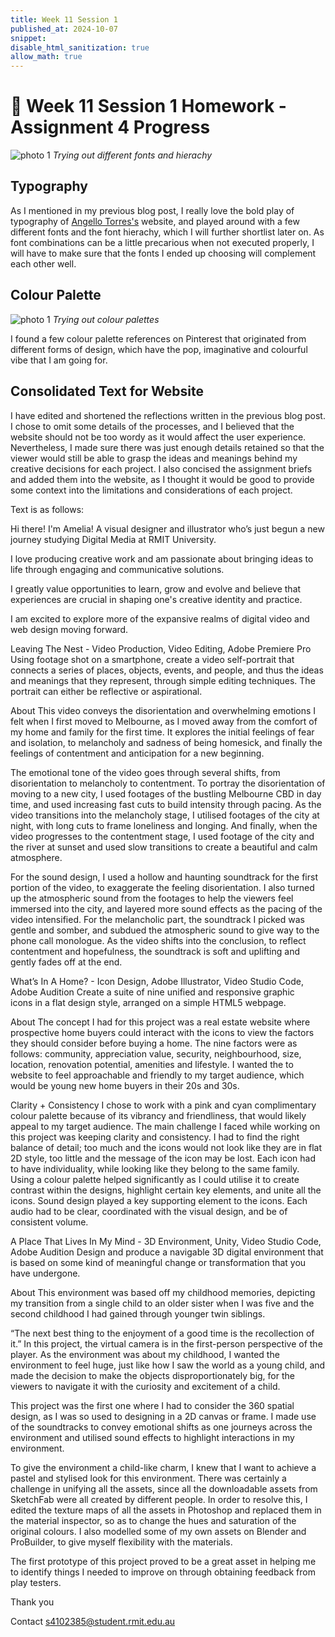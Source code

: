 ```yaml
---
title: Week 11 Session 1
published_at: 2024-10-07
snippet: 
disable_html_sanitization: true
allow_math: true
---
```


# :page_with_curl: Week 11 Session 1 Homework - Assignment 4 Progress

![photo 1](photos/75.png)
*Trying out different fonts and hierachy*

## Typography

As I mentioned in my previous blog post, I really love the bold play of typography of [Angello Torres's](https://angellotorres.com/) website, and played around with a few different fonts and the font hierachy, which I will further shortlist later on. As font combinations can be a little precarious when not executed properly, I will have to make sure that the fonts I ended up choosing will complement each other well.

## Colour Palette

![photo 1](photos/76.png)
*Trying out colour palettes*

I found a few colour palette references on Pinterest that originated from different forms of design, which have the pop, imaginative and colourful vibe that I am going for.

## Consolidated Text for Website

I have edited and shortened the reflections written in the previous blog post. I chose to omit some details of the processes, and I believed that the website should not be too wordy as it would affect the user experience. Nevertheless, I made sure there was just enough details retained so that the viewer would still be able to grasp the ideas and meanings behind my creative decisions for each project. I also concised the assignment briefs and added them into the website, as I thought it would be good to provide some context into the limitations and considerations of each project.

Text is as follows:

Hi there! I'm Amelia! 
A visual designer and illustrator who’s just begun a new journey studying Digital Media at RMIT University.

I love producing creative work and am passionate about bringing ideas to life through engaging and communicative solutions. 

I greatly value opportunities to learn, grow and evolve and believe that experiences are crucial in shaping one's creative identity and practice.

I am excited to explore more of the expansive realms of digital video and web design moving forward.

Leaving The Nest - Video Production, Video Editing, Adobe Premiere Pro 
Using footage shot on a smartphone, create a video self-portrait that connects a series of places, objects, events, and people, and thus the ideas and meanings that they represent, through simple editing techniques. The portrait can either be reflective or aspirational.

About
This video conveys the disorientation and overwhelming emotions I felt when I first moved to Melbourne, as I moved away from the comfort of my home and family for the first time. It explores the initial feelings of fear and isolation, to melancholy and sadness of being homesick, and finally the feelings of contentment and anticipation for a new beginning.

The emotional tone of the video goes through several shifts, from disorientation to melancholy to contentment. To portray the disorientation of moving to a new city, I used footages of the bustling Melbourne CBD in day time, and used increasing fast cuts to build intensity through pacing.  As the video transitions into the melancholy stage, I utilised footages of the city at night, with long cuts to frame loneliness and longing. And finally, when the video progresses to the contentment stage, I used footage of the city and the river at sunset and used slow transitions to create a beautiful and calm atmosphere.

For the sound design, I used a hollow and haunting soundtrack for the first portion of the video, to exaggerate the feeling disorientation. I also turned up the atmospheric sound from the footages to help the viewers feel immersed into the city, and layered more sound effects as the pacing of the video intensified. For the melancholic part, the soundtrack I picked was gentle and somber, and subdued the atmospheric sound to give way to the phone call monologue. As the video shifts into the conclusion, to reflect contentment and hopefulness, the soundtrack is soft and uplifting and gently fades off at the end.

What’s In A Home? - Icon Design, Adobe Illustrator, Video Studio Code, Adobe Audition
Create a suite of nine unified and responsive graphic icons in a flat design style, arranged on a simple HTML5 webpage. 

About
The concept I had for this project was a real estate website where prospective home buyers could interact with the icons to view the factors they should consider before buying a home. The nine factors were as follows: community, appreciation value, security, neighbourhood, size, location, renovation potential, amenities and lifestyle. I wanted the to website to feel approachable and friendly to my target audience, which would be young new home buyers in their 20s and 30s.

Clarity + Consistency
I chose to work with a pink and cyan complimentary colour palette because of its vibrancy and friendliness, that would likely appeal to my target audience. The main challenge I faced while working on this project was keeping clarity and consistency. I had to find the right balance of detail; too much and the icons would not look like they are in flat 2D style, too little and the message of the icon may be lost. Each icon had to have individuality, while looking like they belong to the same family. Using a colour palette helped significantly as I could utilise it to create contrast within the designs, highlight certain key elements, and unite all the icons. Sound design played a key supporting element to the icons. Each audio had to be clear, coordinated with the visual design, and be of consistent volume.

A Place That Lives In My Mind - 3D Environment, Unity, Video Studio Code, Adobe Audition
Design and produce a navigable 3D digital environment that is based on some kind of meaningful change or transformation that you have undergone. 

About
This environment was based off my childhood memories, depicting my transition from a single child to an older sister when I was five and the second childhood I had gained through younger twin siblings.

“The next best thing to the enjoyment of a good time is the recollection of it.”
In this project, the virtual camera is in the first-person perspective of the player. As the environment was about my childhood, I wanted the environment to feel huge, just like how I saw the world as a young child, and made the decision to make the objects disproportionately big, for the viewers to navigate it with the curiosity and excitement of a child. 

This project was the first one where I had to consider the 360 spatial design, as I was so used to designing in a 2D canvas or frame. I made use of the soundtracks to convey emotional shifts as one journeys across the environment and utilised sound effects to highlight interactions in my environment.

To give the environment a child-like charm, I knew that I want to achieve a pastel and stylised look for this environment. There was certainly a challenge in unifying all the assets, since all the downloadable assets from SketchFab were all created by different people. In order to resolve this, I edited the texture maps of all the assets in Photoshop and replaced them in the material inspector, so as to change the hues and saturation of the original colours. I also modelled some of my own assets on Blender and ProBuilder, to give myself flexibility with the materials.

The first prototype of this project proved to be a great asset in helping me to identify things I needed to improve on through obtaining feedback from play testers.

Thank you

Contact
s4102385@student.rmit.edu.au


